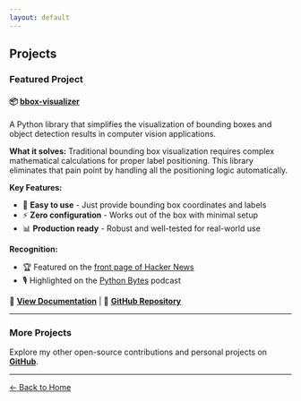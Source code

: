 ```yaml
---
layout: default
---
```


## Projects

### Featured Project

#### 📦 [bbox-visualizer](https://github.com/shoumikchow/bbox-visualizer)
A Python library that simplifies the visualization of bounding boxes and object detection results in computer vision applications.

**What it solves:** Traditional bounding box visualization requires complex mathematical calculations for proper label positioning. This library eliminates that pain point by handling all the positioning logic automatically.

**Key Features:**
- 🎯 **Easy to use** - Just provide bounding box coordinates and labels
- ⚡ **Zero configuration** - Works out of the box with minimal setup
- 📊 **Production ready** - Robust and well-tested for real-world use

**Recognition:**
- 🏆 Featured on the [front page of Hacker News](https://news.ycombinator.com/item?id=24608662)
- 🎙️ Highlighted on the [Python Bytes](https://pythonbytes.fm/episodes/show/202/jupyter-is-back-in-black) podcast

📖 **[View Documentation](https://bbox-visualizer.rtfd.io)** | 🔗 **[GitHub Repository](https://github.com/shoumikchow/bbox-visualizer)**

---

### More Projects
Explore my other open-source contributions and personal projects on **[GitHub](https://github.com/shoumikchow)**.

---

[← Back to Home](https://shoumikchow.com)